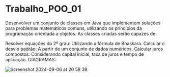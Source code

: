 # Trabalho_POO_01


Desenvolver um conjunto de classes em Java que implementem soluções para problemas matemáticos comuns,
utilizando os princípios da programação orientada a objetos. As classes criadas serão capazes de:

Resolver equações do 2º grau: Utilizando a fórmula de Bhaskara.
Calcular o desvio padrão: A partir de um conjunto de dados numéricos.
Calcular juros compostos: Considerando capital inicial, taxa de juros e tempo de aplicação.
DIAGRAMAS:

![Screenshot 2024-09-06 at 20 58 39](https://github.com/user-attachments/assets/65ce95f7-bbad-417f-9660-0d84fe54a0ea)


